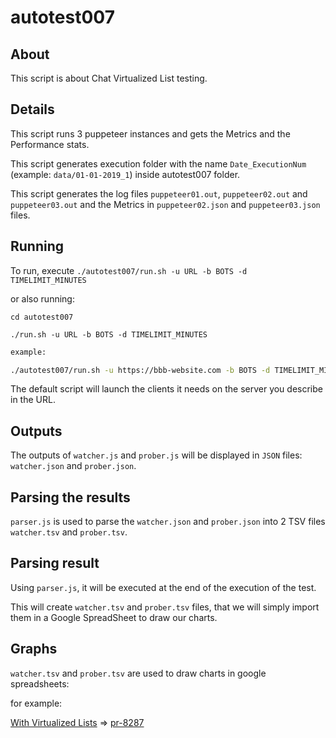 # autotest007

## About

This script is about Chat Virtualized List testing.

## Details

This script runs 3 puppeteer instances and gets the Metrics and the Performance stats.

This script generates execution folder with the name `Date_ExecutionNum` (example: `data/01-01-2019_1`) inside autotest007 folder.

This script generates the log files `puppeteer01.out`, `puppeteer02.out` and `puppeteer03.out` and the Metrics in `puppeteer02.json` and `puppeteer03.json` files.

## Running

To run, execute `./autotest007/run.sh -u URL -b BOTS -d TIMELIMIT_MINUTES`

or also running: 

```
cd autotest007

./run.sh -u URL -b BOTS -d TIMELIMIT_MINUTES
```

~~~bash
example: 

./autotest007/run.sh -u https://bbb-website.com -b BOTS -d TIMELIMIT_MINUTES
~~~

The default script will launch the clients it needs on the server you describe in the URL.

## Outputs

The outputs of `watcher.js` and `prober.js` will be displayed in `JSON` files: 
`watcher.json` and `prober.json`.

## Parsing the results

`parser.js` is used to parse the `watcher.json` and `prober.json` into 2 TSV files `watcher.tsv` and `prober.tsv`.

## Parsing result

Using `parser.js`, it will be executed at the end of the execution of the test.

This will create `watcher.tsv` and `prober.tsv` files, that we will simply import them in a Google SpreadSheet to draw our charts.

## Graphs

`watcher.tsv` and `prober.tsv` are used to draw charts in google spreadsheets:

for example: 

[With Virtualized Lists](https://docs.google.com/spreadsheets/d/1sWmln2iHUBrD5F4WEykgpFqAVwAItOcanB5mKKaaeho/edit?usp=sharing) => [pr-8287](https://github.com/bigbluebutton/bigbluebutton/pull/8287)

